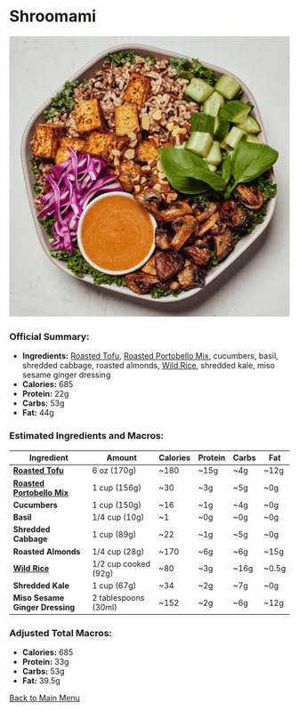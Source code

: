 # Shroomami

![Shroomami](../Images/Shroomami.png)

### Official Summary:
- **Ingredients:** [Roasted Tofu](../Meats_Proteins/Roasted_Tofu.md), [Roasted Portobello Mix](../Cooked_Vegetables/Roasted_Portobello_Mix.md), cucumbers, basil, shredded cabbage, roasted almonds, [Wild Rice](../Grains_Carbs/Wild_Rice.md), shredded kale, miso sesame ginger dressing
- **Calories:** 685
- **Protein:** 22g
- **Carbs:** 53g
- **Fat:** 44g

### Estimated Ingredients and Macros:

| Ingredient                         | Amount                  | Calories | Protein | Carbs | Fat |
|------------------------------------|-------------------------|----------|---------|-------|-----|
| **[Roasted Tofu](../Meats_Proteins/Roasted_Tofu.md)**                   | 6 oz (170g)             | ~180     | ~15g    | ~4g   | ~12g|
| **[Roasted Portobello Mix](../Cooked_Vegetables/Roasted_Portobello_Mix.md)**            | 1 cup (156g)            | ~30      | ~3g     | ~5g   | ~0g |
| **Cucumbers**                      | 1 cup (150g)            | ~16      | ~1g     | ~4g   | ~0g |
| **Basil**                          | 1/4 cup (10g)           | ~1       | ~0g     | ~0g   | ~0g |
| **Shredded Cabbage**               | 1 cup (89g)             | ~22      | ~1g     | ~5g   | ~0g |
| **Roasted Almonds**                | 1/4 cup (28g)           | ~170     | ~6g     | ~6g   | ~15g|
| **[Wild Rice](../Grains_Carbs/Wild_Rice.md)**                      | 1/2 cup cooked (92g)    | ~80      | ~3g     | ~16g  | ~0.5g|
| **Shredded Kale**                  | 1 cup (67g)             | ~34      | ~2g     | ~7g   | ~0g |
| **Miso Sesame Ginger Dressing**    | 2 tablespoons (30ml)    | ~152     | ~2g     | ~6g   | ~12g|

### Adjusted Total Macros:

- **Calories:** 685
- **Protein:** 33g
- **Carbs:** 53g
- **Fat:** 39.5g

[Back to Main Menu](../README.md)